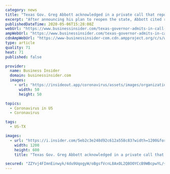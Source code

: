 ```yaml
---
category: news
title: "Texas Gov. Greg Abbott acknowledged in a private call that reports indicate ending lockdown down is dangerous"
excerpt: "After announcing his plan to reopen the state, Abbott cited research that expects the move \"will lead to an increase and spread\" in coronavirus cases."
publishedDateTime: 2020-05-06T15:28:00Z
webUrl: "https://www.businessinsider.com/texas-governor-admits-in-call-ending-lockdown-dangerous-2020-5"
ampWebUrl: "https://www.businessinsider.com/texas-governor-admits-in-call-ending-lockdown-dangerous-2020-5?amp"
cdnAmpWebUrl: "https://www-businessinsider-com.cdn.ampproject.org/c/s/www.businessinsider.com/texas-governor-admits-in-call-ending-lockdown-dangerous-2020-5?amp"
type: article
quality: 71
heat: 71
published: false

provider:
  name: Business Insider
  domain: businessinsider.com
  images:
    - url: "https://insideout.app/coronavirus/assets/images/organizations/businessinsider.com-50x50.jpg"
      width: 50
      height: 50

topics:
  - Coronavirus in US
  - Coronavirus

tags:
  - US-TX

images:
  - url: "https://i.insider.com/5eb2c3e248d92c612a558c83?width=1200&format=jpeg"
    width: 1200
    height: 600
    title: "Texas Gov. Greg Abbott acknowledged in a private call that reports indicate ending lockdown down is dangerous"

secured: "ZZYvj4FImnEinwyk/4du9UqogyW/oBgsfVcnL8AxOL2Q8OOYCcB9WBcpwYL/+OmBn8FOa/NdciB28O6dlfLHobT35U99lch5xrGltEi2RF2X1Ba2lwAnqtGzOHdvD8jWNCYcqw64Nq0wgvKXVu1GPDxXusn/iOlwbIeAWSexyZk2BTPy2bMZM6+ryz1uO4m9vIX4h1+nDi7tbUyPeZyqURzrX0tz9xJXJG36oxDPLMUnojTCimxm1A107tgq/SqehgphM2SVyDwTQFDqQpc7F/2j3fYyXTdbbtdxFILM0usYQMGSRXYnwm0wQxz1iZB7ZwYqIL+XnfeF7GEVqukzR/iAMbqC+2YuFCoaCol5Zx6LJPZb++1nhZcvrnuvzEt6BxUulipc9hDl9mkqvltYY1NBFLedyuE49wNtYcYApQeJwExvFK0SIYp9yMFW/bZOxqOGOrEluuQD72MZYgN3472PXqZBVqVEDjVUd6UrUq4=;CKocgQnHD1K1JKlkpCDnEg=="
---
```


